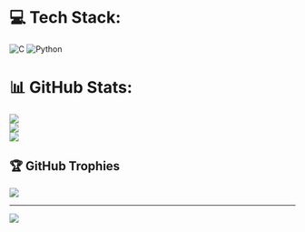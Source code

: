 
# 💻 Tech Stack:
![C](https://img.shields.io/badge/c-%2300599C.svg?style=for-the-badge&logo=c&logoColor=white) ![Python](https://img.shields.io/badge/python-3670A0?style=for-the-badge&logo=python&logoColor=ffdd54)
# 📊 GitHub Stats:
![](https://github-readme-stats.vercel.app/api?username=vgomes-p&theme=dark&hide_border=false&include_all_commits=true&count_private=true)<br/>
![](https://github-readme-streak-stats.herokuapp.com/?user=vgomes-p&theme=dark&hide_border=false)<br/>
![](https://github-readme-stats.vercel.app/api/top-langs/?username=vgomes-p&theme=dark&hide_border=false&include_all_commits=true&count_private=true&layout=compact)

## 🏆 GitHub Trophies
![](https://github-profile-trophy.vercel.app/?username=vgomes-p&theme=radical&no-frame=false&no-bg=false&margin-w=4)

---
[![](https://visitcount.itsvg.in/api?id=vgomes-p&icon=0&color=0)](https://visitcount.itsvg.in)

<!-- Proudly created with GPRM ( https://gprm.itsvg.in ) -->